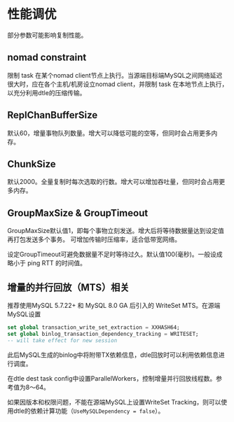 # 性能调优

部分参数可能影响复制性能。

## nomad constraint

限制 task 在某个nomad client节点上执行。当源端目标端MySQL之间网络延迟很大时，应在各个主机/机房设立nomad client，并限制 task 在本地节点上执行，以充分利用dtle的压缩传输。

## ReplChanBufferSize

默认60，增量事物队列数量。增大可以降低可能的空等，但同时会占用更多内存。

## ChunkSize

默认2000。全量复制时每次选取的行数。增大可以增加吞吐量，但同时会占用更多内存。

## GroupMaxSize & GroupTimeout

GroupMaxSize默认值1，即每个事物立刻发送。增大后将等待数据量达到设定值再打包发送多个事务。
可增加传输时压缩率，适合低带宽网络。

设定GroupTimeout可避免数据量不足时等待过久。默认值100(毫秒)。一般设成略小于 ping RTT 的时间值。

## 增量的并行回放（MTS）相关

推荐使用MySQL 5.7.22+ 和 MySQL 8.0 GA 后引入的 WriteSet MTS。在源端MySQL设置

```sql
set global transaction_write_set_extraction = XXHASH64;
set global binlog_transaction_dependency_tracking = WRITESET;
-- will take effect for new session
```

此后MySQL生成的binlog中将附带TX依赖信息，dtle回放时可以利用依赖信息进行调度。

在dtle dest task config中设置ParallelWorkers，控制增量并行回放线程数。参考值为8～64。

如果因版本和权限问题，不能在源端MySQL上设置WriteSet Tracking，则可以使用dtle的依赖计算功能（`UseMySQLDependency = false`）。
